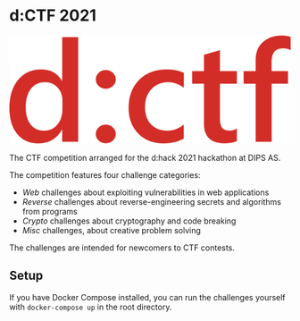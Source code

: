 # d:CTF 2021

![d:CTF Logo](dctflogo.png)

The CTF competition arranged for the d:hack 2021 hackathon at DIPS AS.

The competition features four challenge categories:

* *Web* challenges about exploiting vulnerabilities in web applications
* *Reverse* challenges about reverse-engineering secrets and algorithms from programs
* *Crypto* challenges about cryptography and code breaking
* *Misc* challenges, about creative problem solving

The challenges are intended for newcomers to CTF contests.

## Setup

If you have Docker Compose installed, you can run the challenges yourself with `docker-compose up` in the root directory.
